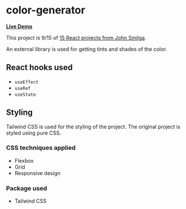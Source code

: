 # color-generator

[**Live Demo**](https://nickau309.github.io/color-generator/)

This project is 9/15 of [15 React projects from John Smilga](https://github.com/john-smilga/react-projects).

An external library is used for getting tints and shades of the color.

## React hooks used
- `useEffect`
- `useRef`
- `useState`

## Styling
Tailwind CSS is used for the styling of the project. The original project is styled using pure CSS. 

### CSS techniques applied
- Flexbox
- Grid
- Responsive design

### Package used
- Tailwind CSS

